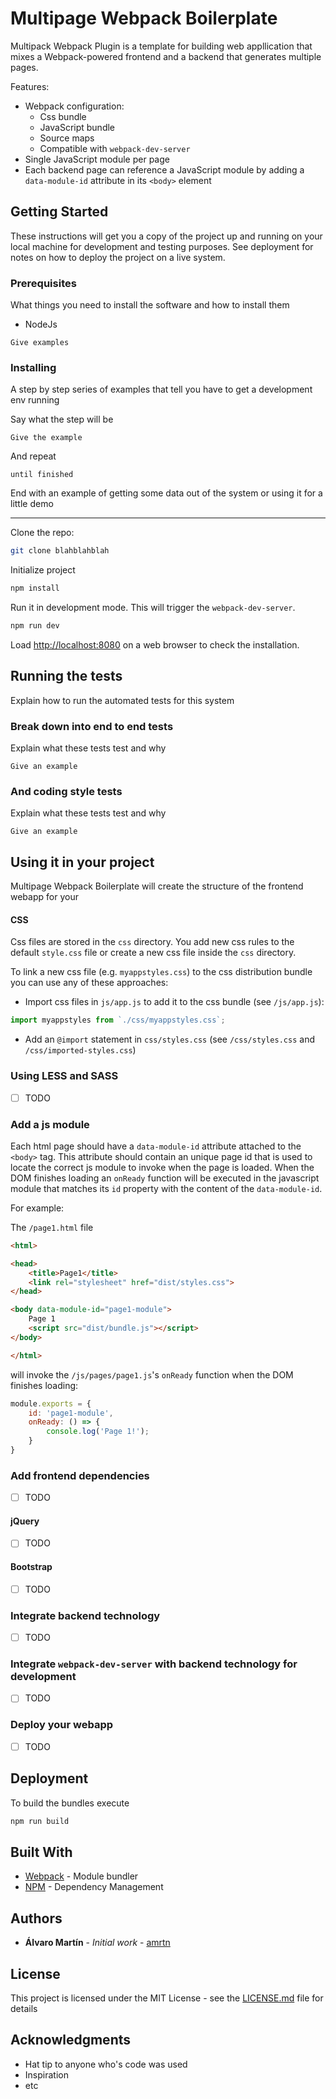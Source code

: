 # Multipage Webpack Boilerplate

Multipack Webpack Plugin is a template for building web appllication that mixes a Webpack-powered frontend and a backend that generates multiple pages.

Features:

* Webpack configuration:
  * Css bundle
  * JavaScript bundle
  * Source maps
  * Compatible with `webpack-dev-server`
* Single JavaScript module per page
* Each backend page can reference a JavaScript module by adding a `data-module-id` attribute in its `<body>` element


## Getting Started

These instructions will get you a copy of the project up and running on your local machine for development and testing purposes. See deployment for notes on how to deploy the project on a live system.

### Prerequisites

What things you need to install the software and how to install them

* NodeJs

```
Give examples
```

### Installing

A step by step series of examples that tell you have to get a development env running

Say what the step will be

```
Give the example
```

And repeat

```
until finished
```

End with an example of getting some data out of the system or using it for a little demo

-----

Clone the repo:

```bash
git clone blahblahblah
```

Initialize project

```bash
npm install
```

Run it in development mode. This will trigger the `webpack-dev-server`.

```bash
npm run dev
```

Load <http://localhost:8080> on a web browser to check the installation.


## Running the tests

Explain how to run the automated tests for this system

### Break down into end to end tests

Explain what these tests test and why

```
Give an example
```

### And coding style tests

Explain what these tests test and why

```
Give an example
```

## Using it in your project

Multipage Webpack Boilerplate will create the structure of the frontend webapp for your


#### CSS

Css files are stored in the `css` directory. You add new css rules to the default `style.css` file or create a new css file inside the `css` directory.

To link a new css file (e.g. `myappstyles.css`) to the css distribution bundle you can use any of these approaches:

* Import css files in `js/app.js` to add it to the css bundle (see `/js/app.js`):

```js
import myappstyles from `./css/myappstyles.css`;
```

* Add an `@import` statement in `css/styles.css` (see `/css/styles.css` and `/css/imported-styles.css`)

### Using LESS and SASS

* [ ] TODO

### Add a js module

Each html page should have a `data-module-id` attribute attached to the `<body>` tag. This attribute should contain an unique page id that is used to locate the correct js module to invoke when the page is loaded. When the DOM finishes loading an `onReady` function will be executed in the javascript module that matches its `id` property with the content of the `data-module-id`.

For example: 

The `/page1.html` file

```html
<html>

<head>
    <title>Page1</title>
    <link rel="stylesheet" href="dist/styles.css">
</head>

<body data-module-id="page1-module">
    Page 1
    <script src="dist/bundle.js"></script>
</body>

</html>
```

will invoke the `/js/pages/page1.js`'s `onReady` function when the DOM finishes loading:

```js
module.exports = {
    id: 'page1-module',
    onReady: () => {
        console.log('Page 1!');
    }
}
```

### Add frontend dependencies

* [ ] TODO

#### jQuery

* [ ] TODO

#### Bootstrap

* [ ] TODO

### Integrate backend technology

* [ ] TODO

### Integrate `webpack-dev-server` with backend technology for development

* [ ] TODO

### Deploy your webapp

* [ ] TODO

## Deployment

To build the bundles execute

```bash
npm run build
```

## Built With

* [Webpack](https://webpack.js.org/) - Module bundler
* [NPM](https://www.npmjs.com/) - Dependency Management


## Authors

* **Álvaro Martín** - *Initial work* - [amrtn](https://github.com/amrtn)

## License

This project is licensed under the MIT License - see the [LICENSE.md](LICENSE.md) file for details

## Acknowledgments

* Hat tip to anyone who's code was used
* Inspiration
* etc
